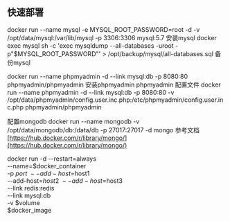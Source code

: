 ##  快速部署

docker run --name mysql -e MYSQL_ROOT_PASSWORD=root -d -v /opt/data/mysql:/var/lib/mysql -p 3306:3306 mysql:5.7  安装mysql
docker exec mysql sh -c 'exec mysqldump --all-databases -uroot -p"$MYSQL_ROOT_PASSWORD"' > /opt/backup/mysql/all-databases.sql
备份mysql

docker run --name phpmyadmin -d --link mysql:db -p 8080:80 phpmyadmin/phpmyadmin   安装phpmyadmin
phpmyadmin 配置文件
docker run --name phpmyadmin -d --link mysql:db -p 8080:80 -v /opt/data/phpmyadmin/config.user.inc.php:/etc/phpmyadmin/config.user.inc.php phpmyadmin/phpmyadmin


配置mongodb
docker run --name mongodb -v /opt/data/mongodb/db:/data/db -p 27017:27017 -d mongo
参考文档 [https://hub.docker.com/r/library/mongo/](https://hub.docker.com/r/library/mongo/)

docker run -d --restart=always \
        --name=$docker_container \
        -p $port \
        --add-host=$host1 \
        --add-host=$host2 \
        --add-host=$host3  \
        --link redis:redis \
        --link mysql:db    \
        -v $volume \
        $docker_image


